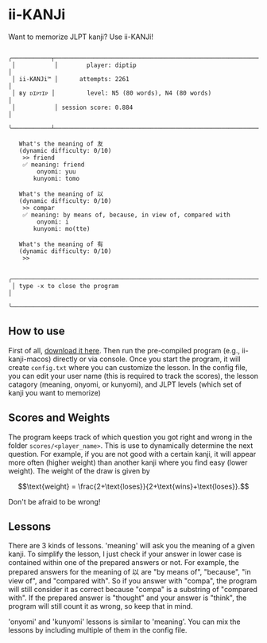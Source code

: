 
# ii-KANJi
Want to memorize JLPT kanji? Use ii-KANJi!
```
 ╭───────────┬────────────────────────────────────────────────────────────╮
 │           │        player: diptip                                      │
 │ ii-KANJi™ │      attempts: 2261                                        │
 │ ʙy ᴅɪᴩᴛɪᴩ │         level: N5 (80 words), N4 (80 words)                │
 │           │ session score: 0.884                                       │
 ╰───────────┴────────────────────────────────────────────────────────────╯

   What's the meaning of 友
   (dynamic difficulty: 0/10)
    >> friend
    ✅ meaning: friend
        onyomi: yuu
       kunyomi: tomo

   What's the meaning of 以
   (dynamic difficulty: 0/10)
    >> compar
    ✅ meaning: by means of, because, in view of, compared with
        onyomi: i
       kunyomi: mo(tte)

   What's the meaning of 有
   (dynamic difficulty: 0/10)
    >>

 ╭────────────────────────────────────────────────────────────────────────╮
 │ type -x to close the program                                           │
 ╰────────────────────────────────────────────────────────────────────────╯
```
## How to use
First of all, [download it here](https://github.com/Diptipper/ii-kanji/archive/refs/heads/main.zip).
Then run the pre-compiled program (e.g., ii-kanji-macos) directly or via console.
Once you start the program, it will create `config.txt` where you can customize the lesson.
In the config file, you can edit your user name (this is required to track the scores), the lesson catagory (meaning, onyomi, or kunyomi), and JLPT levels (which set of kanji you want to memorize)

## Scores and Weights
The program keeps track of which question you got right and wrong in the folder `scores/<player_name>`. This is use to dynamically determine the next question. For example, if you are not good with a certain kanji, it will appear more often (higher weight) than another kanji where you find easy (lower weight). The weight of the draw is given by
```math
\text{weight} = \frac{2+\text{loses}}{2+\text{wins}+\text{loses}}.
```
Don't be afraid to be wrong!

## Lessons
There are 3 kinds of lessons. 'meaning' will ask you the meaning of a given kanji. To simplify the lesson, I just check if your answer in lower case is contained within one of the prepared answers or not. For example, the prepared answers for the meaning of 以 are "by means of", "because", "in view of", and "compared with". So if you answer with "compa", the program will still consider it as correct because "compa" is a substring of "compared with". If the prepared answer is "thought" and your answer is "think", the program will still count it as wrong, so keep that in mind.

'onyomi' and 'kunyomi' lessons is similar to 'meaning'. You can mix the lessons by including multiple of them in the config file.

